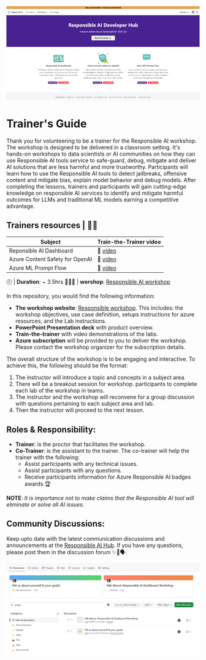 ![](/img/cover.png)

# Trainer's Guide

Thank you for volunteering to be a trainer for the Responsible AI workshop. The workshop is designed to be delivered in a classroom setting.  It's hands-on workshops to data scientists or AI communities on how they can use Responsible AI tools service to safe-guard, debug, mitigate and deliver AI solutions that are less harmful and more trustworthy.  Participants will learn how to use the Responsible AI tools to detect jailbreaks, offensive content and mitigate bias, explain model behavior and debug models.   After completing the lessons, trainers and participants will gain cutting-edge knowledge on responsible AI services to identify and mitigate harmful outcomes for LLMs and traditional ML models earning a competitive advantage.

## Trainers resources | 👨‍🏫

| Subject  | Train-the-Trainer video |
| ------------- | ------------- |
| Reponsible AI Dashboard  | 🎥 [video](https://aka.ms/rai-hub/raidashboard-module-walkthrough) |
| Azure Content Safety for OpenAI  | 🎥 [video](https://aka.ms/rai-hub/content-safety-trainer-guide)  |
| Azure ML Prompt Flow  | 🎥 [video](https://aka.ms/rai-hub/prompt-flow-trainer-guide)   |


🕗 | **Duration**:  ~ 3.5hrs
👩🏾‍💻 | **worshop**:  [Responsible AI workshop](https://aka.ms/rai-hub/website)

In this repository, you would find the following information:

- **The workshop website**: [Responsible workshop](https://aka.ms/rai-hub/website).   This includes: the workshop objectives, use case definition, setups instructions for azure resources, and the Lab instructions.
- **PowerPoint Presentation deck** with product overview.
- **Train-the-trainer** with video demonstrations of the labs. 
- **Azure subscription** will be provided to you to deliver the workshop.  Please contact the workshop organizer for the subscription details.

The overall structure of the workshop is to be engaging and interactive.  To achieve this, the following should be the format:

1. The instructor will introduce a topic and concepts in a subject area.
2. There will be a breakout session for workshop. participants to complete each lab of the workshop in teams.
3. The instructor and the workshop will reconvene for a group discussion with questions pertaining to each subject area and lab.
4. Then the instructor will proceed to the next lesson.

## Roles & Responsibility:

- **Trainer**: is the proctor that facilitates the workshop.
- **Co-Trainer**: is the assistant to the trainer.  The co-trainer will help the trainer with the following:
  - Assist participants with any technical issues.
  - Assist participants with any questions.
  - Receive participants information for Azure Responsible AI badges awards.🏆

  
**NOTE**: *It is importance not to make claims that the Responsible AI tool will eliminate or solve all AI issues.*

## Community Discussions:

Keep upto date with the latest communication discussions and announcements at the [Responsible AI Hub](https://github.com/Azure/responsible-ai-hub/discussions).  If you have any questions, please post them in the discussion forum ✨📣🗣️.

![](/img/community-discussion.png)
